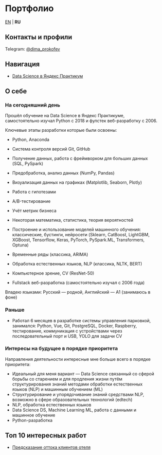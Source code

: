 # Портфолио

[EN](README.md) | **RU**

## Контакты и профили

Telegram: [@dima_prokofev](https://t.me/dima_prokofev)
 <!-- | LinledIn: [] | Git: [] | Kaggle: []  
LeetCode: [] | CodeWars: [] | Check.io: []  
SQL?: [] | SQL Hakerrank: [] -->

## Навигация

- [Data Science в Яндекс Практикум](yandex_practicum_data_science_education/README.ru.md)

## О себе

### На сегодняшний день

Прошёл обучение на Data Science в Яндекс Практикуме, самостоятельно изучал Python c 2018 и фулстек веб-разработку с 2006.

Ключевые этапы разработки которые были освоены:
- Python, Anaconda
- Система контроля версий Git, GitHub
- Получение данных, работа с фреймворком для больших данных (SQL, PySpark)
- Предобработка, анализ данных (NumPy, Pandas)
- Визуализация данных на графиках (Matplotlib, Seaborn, Plotly)
- Работа с гипотезами
- A/B-тестирование
- Учёт метрик бизнеса
- Некоторая математика, статистика, теория вероятностей
- Построение и использование моделей машинного обучения: классические, бустинги, нейросети (Sklearn, CatBoost, LightGBM, XGBoost, Tensorflow, Keras, PyTorch, PySpark.ML, Transformers, Optuna)
- Временные ряды (классика, ARIMA)
- Обработка естественных языков, NLP (классика, NLTK, BERT)
- Компьютерное зрение, CV (ResNet-50)


- Fullstack веб-разработка (самостоятельно изучал с 2006 года)

Владею языками: Русский — родной, Английский — A1 (занимаюсь в фоне)

### Раньше

- Работал 6 месяцев в разработке системы управления парковкой, занимался: Python, Vue, Git, PostgreSQL, Docker, Raspberry, тестирование, коммуникация с устройствами через последовательный порт и USB, YOLO для задачи CV

### Интересы на будущее в порядке приоритета

Направления деятельности интересные мне больше всего в порядке приоритета:
- Идеальный для меня вариант — Data Science связанный со сферой борьбы со старением и для продления жизни путём структурирования знаний методами обработки естественных языков (NLP) и машинным обучением (ML)
- Структурирование и упорядочивание знаний средствами NLP, возможно в сфере образовательных технологий (edtech)
- NLP, обработка естественных языков
- Data Science DS, Machine Learning ML, работа с данными и машинное обучение
- Python-разработка

## Топ 10 интересных работ

- [Предсказание оттока клиентов отеля](yandex_practicum_data_science_education/hotel_customers_outflow_prediction/README.ru.md)
